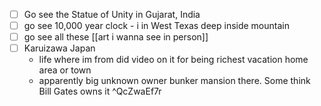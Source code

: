   * [ ] Go see the Statue of Unity in Gujarat, India
  * [ ] go see 10,000 year clock - i in West Texas deep inside mountain
  * [ ] go see all these [[art i wanna see in person]]
  * [ ] Karuizawa Japan
    * life where im from did video on it for being richest vacation home area or town
    * apparently big unknown owner bunker mansion there. Some think Bill Gates owns it ^QcZwaEf7r
